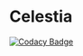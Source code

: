 # Celestia
[![Codacy Badge](https://api.codacy.com/project/badge/Grade/b8f326f8168d4f71961ffe18b5b75898)](https://app.codacy.com/manual/manavseksaria/Celestia?utm_source=github.com&utm_medium=referral&utm_content=plutoniumblast/Celestia&utm_campaign=Badge_Grade_Dashboard)